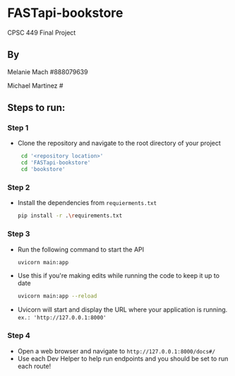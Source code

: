 # FASTapi-bookstore

CPSC 449 Final Project

## By

Melanie Mach #888079639

Michael Martinez #

## Steps to run:

### Step 1

- Clone the repository and navigate to the root directory of your project
  ``` sh
   cd '<repository location>'
   cd 'FASTapi-bookstore'
   cd 'bookstore'
  ```

### Step 2

- Install the dependencies from `requierments.txt` 
  ```sh
  pip install -r .\requirements.txt
  ```

### Step 3 

- Run the following command to start the API
  ```sh
  uvicorn main:app
  ```
- Use this if you're making edits while running the code to keep it up to date
  ```sh
  uvicorn main:app --reload
  ```
 - Uvicorn will start and display the URL where your application is running. `ex.: 'http://127.0.0.1:8000'`

### Step 4 

- Open a web browser and navigate to `http://127.0.0.1:8000/docs#/`
- Use each Dev Helper to help run endpoints and you should be set to run each route!


